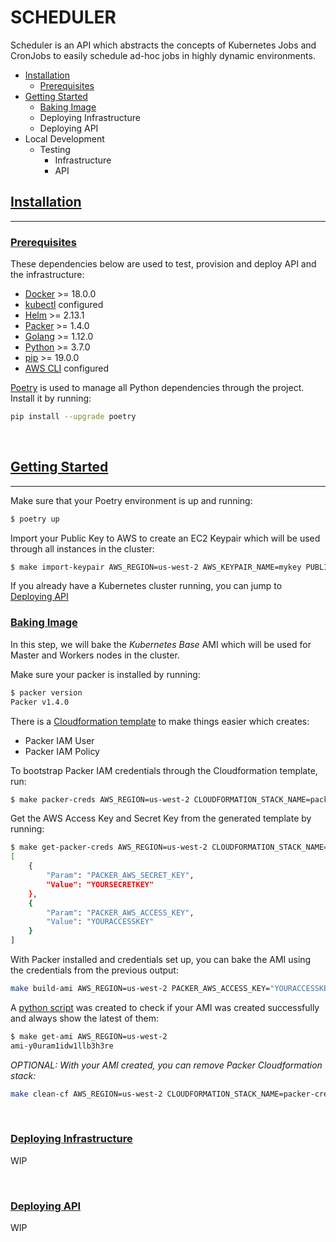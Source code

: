 # SCHEDULER

Scheduler is an API which abstracts the concepts of Kubernetes Jobs and CronJobs to easily schedule ad-hoc jobs in highly dynamic environments.

- [Installation](README.md#installation)
    - [Prerequisites](README.md#prerequisites)
- [Getting Started](README.md#getting-started)
    - [Baking Image](README.md#baking-image)
    - Deploying Infrastructure
    - Deploying API
- Local Development
    - Testing
        - Infrastructure
        - API

## [Installation](#installation)
-----

### [Prerequisites](#prerequisites)

These dependencies below are used to test, provision and deploy API and the infrastructure:
- [Docker](https://docs.docker.com/install/) >= 18.0.0
- [kubectl](https://kubernetes.io/docs/tasks/tools/install-kubectl/) configured
- [Helm](https://helm.sh/docs/using_helm/#installing-helm) >= 2.13.1
- [Packer](https://www.packer.io/intro/getting-started/install.html#precompiled-binaries) >= 1.4.0
- [Golang](https://golang.org/doc/install#download) >= 1.12.0
- [Python](https://github.com/pyenv/pyenv) >= 3.7.0
- [pip](https://pip.pypa.io/en/stable/installing/) >= 19.0.0
- [AWS CLI](https://docs.aws.amazon.com/cli/latest/userguide/installing.html) configured

[Poetry](https://poetry.eustace.io/docs/) is used to manage all Python dependencies through the project. Install it by running:
```bash
pip install --upgrade poetry
```

<br>

## [Getting Started](#getting-started)

-----

Make sure that your Poetry environment is up and running:
```bash
$ poetry up
```

Import your Public Key to AWS to create an EC2 Keypair which will be used through all instances in the cluster:
```bash
$ make import-keypair AWS_REGION=us-west-2 AWS_KEYPAIR_NAME=mykey PUBLIC_KEY_FILE=/path/to/key.pub
```

If you already have a Kubernetes cluster running, you can jump to [Deploying API ]()

### [Baking Image](#baking-image)
In this step, we will bake the *Kubernetes Base* AMI which will be used for Master and Workers nodes in the cluster.

Make sure your packer is installed by running:
```bash
$ packer version
Packer v1.4.0
```

There is a [Cloudformation template](infra/cloudformation/templates/packer.yml) to make things easier which creates:
- Packer IAM User
- Packer IAM Policy

To bootstrap Packer IAM credentials through the Cloudformation template, run:
```bash
$ make packer-creds AWS_REGION=us-west-2 CLOUDFORMATION_STACK_NAME=packer-creds
```

Get the AWS Access Key and Secret Key from the generated template by running:
```bash
$ make get-packer-creds AWS_REGION=us-west-2 CLOUDFORMATION_STACK_NAME=packer-creds
[
    {
        "Param": "PACKER_AWS_SECRET_KEY",
        "Value": "YOURSECRETKEY"
    },
    {
        "Param": "PACKER_AWS_ACCESS_KEY",
        "Value": "YOURACCESSKEY"
    }
]
```

With Packer installed and credentials set up, you can bake the AMI using the credentials from the previous output:
```bash
make build-ami AWS_REGION=us-west-2 PACKER_AWS_ACCESS_KEY="YOURACCESSKEY" PACKER_AWS_SECRET_KEY="YOURSECRETKEY"
```

A [python script](scripts/latest_base_ami.py) was created to check if your AMI was created successfully and always show the latest of them:
```bash
$ make get-ami AWS_REGION=us-west-2
ami-y0uram1idw1llb3h3re
```

*OPTIONAL: With your AMI created, you can remove Packer Cloudformation stack:*
```bash
make clean-cf AWS_REGION=us-west-2 CLOUDFORMATION_STACK_NAME=packer-creds
```

<br>

### [Deploying Infrastructure](#deploying-infrastructure)

WIP

<br>

### [Deploying API](#deploying-api)

WIP

<br>
